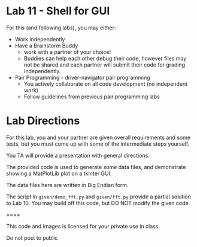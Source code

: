 # Lab 11 - Shell for GUI

For this (and following labs), you may either:
* Work independently
* Have a Brainstorm Buddy
  * work with a partner of your choice!
  * Buddies can help each other debug their code, however files may not be shared and each partner will submit their code for grading independently.
* Pair Programming - driver-navigator pair programming
  * You actively collaborate on all code development (no independent work)
  * Follow guidelines from previous pair programming labs


# Lab Directions
For this lab, you and your partner are given overall requirements and some tests,
but you must come up with some of the intermediate steps yourself.

You TA will provide a presentation with general directions.

The provided code is used to generate some data files, and demonstrate showing a
MatPlotLib plot on a tkInter GUI.

The data files here are written in Big Endian form.

The script in `given/demo_fft.py` and `given/fft.py` provide a partial solution to Lab 10.
You may build off this code, but DO NOT modify the given code.

====

This code and images is licensed for your private use in class.

Do not post to public 


